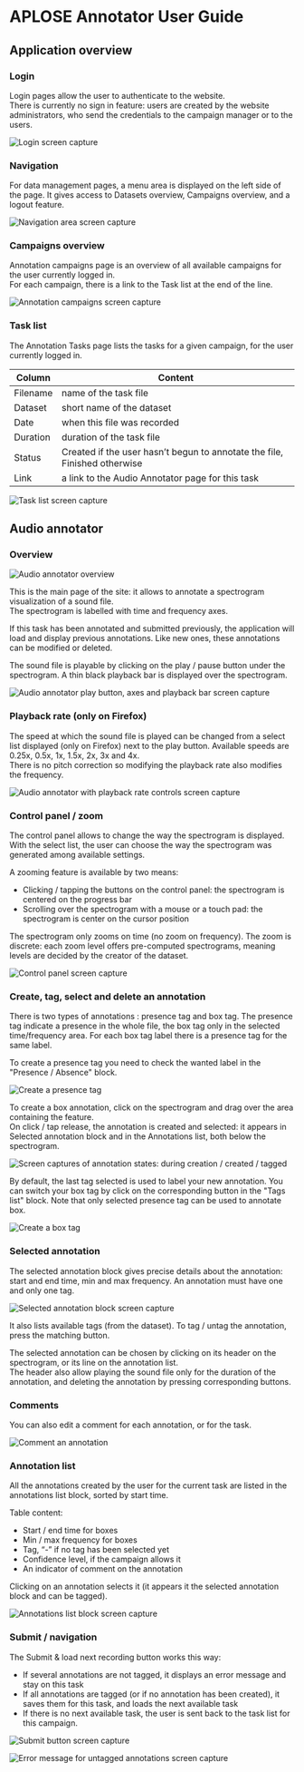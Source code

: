 # APLOSE Annotator User Guide

## Application overview

### Login

Login pages allow the user to authenticate to the website.<br />
There is currently no sign in feature: users are created by the website administrators, who send the credentials to the campaign manager or to the users.

![Login screen capture](images/01_login.png)

### Navigation

For data management pages, a menu area is displayed on the left side of the page. It gives access to Datasets overview, Campaigns overview, and a logout feature.

![Navigation area screen capture](images/02_menu.png)

### Campaigns overview

Annotation campaigns page is an overview of all available campaigns for the user currently logged in.<br />
For each campaign, there is a link to the Task list at the end of the line.

![Annotation campaigns screen capture](images/12_campaigns.png)

### Task list

The Annotation Tasks page lists the tasks for a given campaign, for the user currently logged in.

| Column   | Content                                                                   |
|----------|---------------------------------------------------------------------------|
| Filename | name of the task file                                                     |
| Dataset  | short name of the dataset                                                 |
| Date     | when this file was recorded                                               |
| Duration | duration of the task file                                                 |
| Status   | Created if the user hasn’t begun to annotate the file, Finished otherwise |
| Link     | a link to the Audio Annotator page for this task                          |

![Task list screen capture](images/16_campaign_tasks.png)

## Audio annotator

### Overview

![Audio annotator overview](images/21_annotator_overview.png)

This is the main page of the site: it allows to annotate a spectrogram visualization of a sound file.<br />
The spectrogram is labelled with time and frequency axes.

If this task has been annotated and submitted previously, the application will load and display previous annotations. Like new ones, these annotations can be modified or deleted.

The sound file is playable by clicking on the play / pause button under the spectrogram. A thin black playback bar is displayed over the spectrogram.

![Audio annotator play button, axes and playback bar screen capture](images/23_annotator_axes.png)

### Playback rate (only on Firefox)

The speed at which the sound file is played can be changed from a select list displayed (only on Firefox) next to the play button. Available speeds are 0.25x, 0.5x, 1x, 1.5x, 2x, 3x and 4x.<br />
There is no pitch correction so modifying the playback rate also modifies the frequency.

![Audio annotator with playback rate controls screen capture](images/29_annotator_speed.png)

### Control panel / zoom

The control panel allows to change the way the spectrogram is displayed.<br />
With the select list, the user can choose the way the spectrogram was generated among available settings.

A zooming feature is available by two means:

- Clicking / tapping the buttons on the control panel: the spectrogram is centered on the progress bar
- Scrolling over the spectrogram with a mouse or a touch pad: the spectrogram is center on the cursor position

The spectrogram only zooms on time (no zoom on frequency). The zoom is discrete: each zoom level offers pre-computed spectrograms, meaning levels are decided by the creator of the dataset.

![Control panel screen capture](images/22_annotator_resolutions.png)

### Create, tag, select and delete an annotation

There is two types of annotations : presence tag and box tag.
The presence tag indicate a presence in the whole file, the box tag only in the selected time/frequency area.
For each box tag label there is a presence tag for the same label.

To create a presence tag you need to check the wanted label in the "Presence / Absence" block.

![Create a presence tag](images/24_annotator_presence.png)

To create a box annotation, click on the spectrogram and drag over the area containing the feature.<br />
On click / tap release, the annotation is created and selected: it appears in Selected annotation block and in the Annotations list, both below the spectrogram.

![Screen captures of annotation states: during creation / created / tagged](images/24_annotator_annotation.png)

By default, the last tag selected is used to label your new annotation. You can switch your box tag by click on the corresponding button in the "Tags list" block.
Note that only selected presence tag can be used to annotate box.

![Create a box tag](images/24_annotator_tag.png)

### Selected annotation

The selected annotation block gives precise details about the annotation: start and end time, min and max frequency.
An annotation must have one and only one tag.

![Selected annotation block screen capture](images/25_annotation_selected.png)

It also lists available tags (from the dataset). To tag / untag the annotation, press the matching button.

The selected annotation can be chosen by clicking on its header on the spectrogram, or its line on the annotation list.<br />
The header also allow playing the sound file only for the duration of the annotation, and deleting the annotation by pressing corresponding buttons.

### Comments

You can also edit a comment for each annotation, or for the task.

![Comment an annotation](images/30_comments.png)


### Annotation list

All the annotations created by the user for the current task are listed in the annotations list block, sorted by start time.

Table content:

- Start / end time for boxes
- Min / max frequency for boxes
- Tag, “-” if no tag has been selected yet
- Confidence level, if the campaign allows it
- An indicator of comment on the annotation

Clicking on an annotation selects it (it appears it the selected annotation block and can be tagged).

![Annotations list block screen capture](images/26_annotations_list.png)

### Submit / navigation

The Submit & load next recording button works this way:

- If several annotations are not tagged, it displays an error message and stay on this task
- If all annotations are tagged (or if no annotation has been created), it saves them for this task, and loads the next available task
- If there is no next available task, the user is sent back to the task list for this campaign.

![Submit button screen capture](images/27_submit_button.png)

![Error message for untagged annotations screen capture](images/28_submit_error.png)
